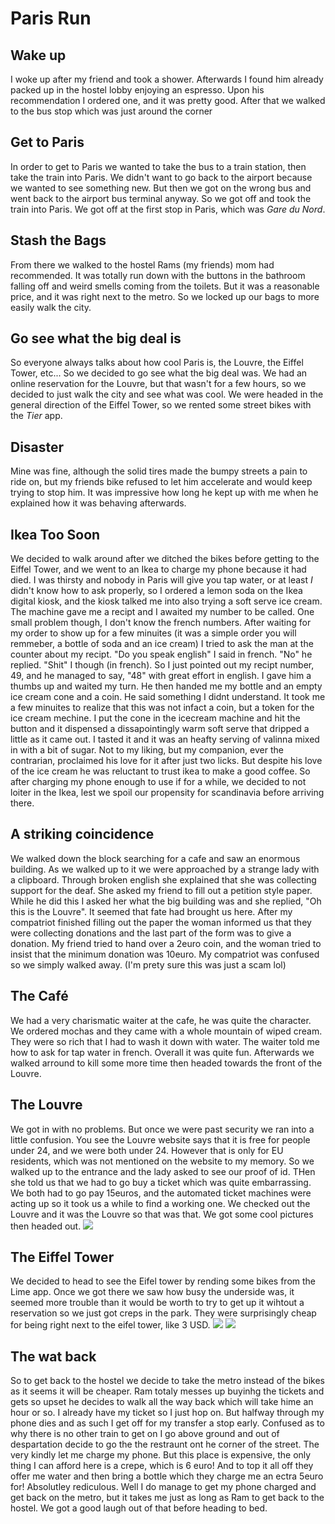 # Paris Run
## Wake up
I woke up after my friend and took a shower. Afterwards I found him already packed up in the hostel lobby enjoying an espresso. Upon his recommendation I ordered one, and it was pretty good. After that we walked to the bus stop which was just around the corner
## Get to Paris
In order to get to Paris we wanted to take the bus to a train station, then take the train into Paris. We didn't want to go back to the airport because we wanted to see something new. But then we got on the wrong bus and went back to the airport bus terminal anyway. So we got off and took the train into Paris. We got off at the first stop in Paris, which was *Gare du Nord*. 
## Stash the Bags
From there we walked to the hostel Rams (my friends) mom had recommended. It was totally run down with the buttons in the bathroom falling off and weird smells coming from the toilets. But it was a reasonable price, and it was right next to the metro. So we locked up our bags to more easily walk the city.
## Go see what the big deal is
So everyone always talks about how cool Paris is, the Louvre, the Eiffel Tower, etc... So we decided to go see what the big deal was. We had an online reservation for the Louvre, but that wasn't for a few hours, so we decided to just walk the city and see what was cool. We were headed in the general direction of the Eiffel Tower, so we rented some street bikes with the *Tier* app. 
## Disaster
Mine was fine, although the solid tires made the bumpy streets a pain to ride on, but my friends bike refused to let him accelerate and would keep trying to stop him. It was impressive how long he kept up with me when he explained how it was behaving afterwards. 
## Ikea Too Soon
We decided to walk around after we ditched the bikes before getting to the Eiffel Tower, and we went to an Ikea to charge my phone because it had died. I was thirsty and nobody in Paris will give you tap water, or at least *I* didn't know how to ask properly, so I ordered a lemon soda on the Ikea digital kiosk, and the kiosk talked me into also trying a soft serve ice cream. The machine gave me a recipt and I awaited my number to be called. One small problem though, I don't know the french numbers. After waiting for my order to show up for a few minuites (it was a simple order you will remmeber, a bottle of soda and an ice cream) I tried to ask the man at the counter about my recipt. "Do you speak english" I said in french. "No" he replied. "Shit" I though (in french). So I just pointed out my recipt number, 49, and he managed to say, "48" with great effort in english. I gave him a thumbs up and waited my turn. He then handed me my bottle and an empty ice cream cone and a coin. He said something I didnt understand. It took me a few minuites to realize that this was not infact a coin, but a token for the ice cream mechine. I put the cone in the icecream machine and hit the button and it dispensed a dissapointingly warm soft serve that dripped a little as it came out. I tasted it and it was an heafty serving of valinna mixed in with a bit of sugar. Not to my liking, but my companion, ever the contrarian, proclaimed his love for it after just two licks. But despite his love of the ice cream he was reluctant to trust ikea to make a good coffee. So after charging my phone enough to use if for a while, we decided to not loiter in the Ikea, lest we spoil our propensity for scandinavia before arriving there. 
## A striking coincidence
We walked down the block searching for a cafe and saw an enormous building. As we walked up to it we were approached by a strange lady with a clipboard. Through broken english she explained that she was collecting support for the deaf. She asked my friend to fill out a petition style paper. While he did this I asked her what the big building was and she replied, "Oh this is the Louvre". It seemed that fate had brought us here. After my compatriot finished filling out the paper the woman informed us that they were collecting donations and the last part of the form was to give a donation. My friend tried to hand over a 2euro coin, and the woman tried to insist that the minimum donation was 10euro. My compatriot was confused so we simply walked away. (I'm prety sure this was just a scam lol)
## The Café
We had a very charismatic waiter at the cafe, he was quite the character. We ordered mochas and they came with a whole mountain of wiped cream. They were so rich that I had to wash it down with water. The waiter told me how to ask for tap water in french. Overall it was quite fun. Afterwards we walked arround to kill some more time then headed towards the front of the Louvre.
## The Louvre
We got in with no problems. But once we were past security we ran into a little confusion. You see the Louvre website says that it is free for people under 24, and we were both under 24. However that is only for EU residents, which was not mentioned on the website to my memory. So we walked up to the entrance and the lady asked to see our proof of id. THen she told us that we had to go buy a ticket which was quite embarrassing. We both had to go pay 15euros, and the automated ticket machines were acting up so it took us a while to find a working one. We checked out the Louvre and it was the Louvre so that was that. We got some cool pictures then headed out.
<img src="img/tired-painting.jpg" />

## The Eiffel Tower
We decided to head to see the Eifel tower by rending some bikes from the Lime app. Once we got there we saw how busy the underside was, it seemed more trouble than it would be worth to try to get up it wihtout a reservation so we just got creps in the park. They were surprisingly cheap for being right next to the eifel tower, like 3 USD.
<img src="img/rameifel.jpg" />
<img src="img/eifelpan.jpg" />

## The wat back
So to get back to the hostel we decide to take the metro instead of the bikes as it seems it will be cheaper. Ram totaly messes up buyinhg the tickets and gets so upset he decides to walk all the way back which will take hime an hour or so. I already have my ticket so I just hop on. But halfway through my phone dies and as such I get off for my transfer a stop early. Confused as to why there is no other train to get on I go above ground and out of despartation decide to go the the restraunt ont he corner of the street. The very kindly let me charge my phone. But this place is expensive, the only thing I can afford here is a crepe, which is 6 euro! And to top it all off they offer me water and then bring a bottle which they charge me an ectra 5euro for! Absolutley rediculous. Well I do manage to get my phone charged and get back on the metro, but it takes me just as long as Ram to get back to the hostel. We got a good laugh out of that before heading to bed.